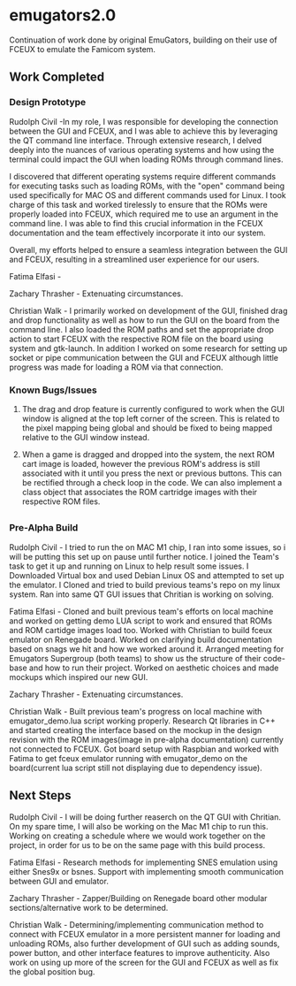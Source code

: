 # emugators2.0
Continuation of work done by original EmuGators, building on their use of FCEUX to emulate the Famicom system.

## Work Completed
### Design Prototype

Rudolph Civil -In my role, I was responsible for developing the connection between the GUI and FCEUX, and I was able to achieve this by leveraging the QT command line interface. Through extensive research, I delved deeply into the nuances of various operating systems and how using the terminal could impact the GUI when loading ROMs through command lines.

I discovered that different operating systems require different commands for executing tasks such as loading ROMs, with the "open" command being used specifically for MAC OS and different commands used for Linux. I took charge of this task and worked tirelessly to ensure that the ROMs were properly loaded into FCEUX, which required me to use an argument in the command line. I was able to find this crucial information in the FCEUX documentation and the team effectively incorporate it into our system.

Overall, my efforts helped to ensure a seamless integration between the GUI and FCEUX, resulting in a streamlined user experience for our users.

Fatima Elfasi - 

Zachary Thrasher - Extenuating circumstances.

Christian Walk - I primarily worked on development of the GUI, finished drag and drop functionality as well as how to run the GUI on the board from the command line. I also loaded the ROM paths and set the appropriate drop action to start FCEUX with the respective ROM file on the board using system and gtk-launch. In addition I worked on some research for setting up socket or pipe communication between the GUI and FCEUX although little progress was made for loading a ROM via that connection. 

### Known Bugs/Issues
1) The drag and drop feature is currently configured to work when the GUI window is aligned at the top left corner of the screen. This is related to the pixel mapping being global and should be fixed to being mapped relative to the GUI window instead.

2) When a game is dragged and dropped into the system, the next ROM cart image is loaded, however the previous ROM's address is still associated with it until you press the next or previous buttons. This can be rectified through a check loop in the code. We can also implement a class object that associates the ROM cartridge images with their respective ROM files.

##
### Pre-Alpha Build
Rudolph Civil - I tried to run the on MAC M1 chip, I ran into some issues, so i will be putting this set up on pause until further notice. I joined the Team's task to get it up and running on Linux to help result some issues. I Downloaded Virtual box and used Debian Linux OS and attempted to set up the emulator. I Cloned and tried to build previous teams's repo on my linux system. Ran into same QT GUI issues that Chritian is working on solving. 

Fatima Elfasi - Cloned and built previous team's efforts on local machine and worked on getting demo LUA script to work and ensured that ROMs and ROM cartidge images load too. Worked with Christian to build fceux emulator on Renegade board. Worked on clarifying build documentation based on snags we hit and how we worked around it. Arranged meeting for Emugators Supergroup (both teams) to show us the structure of their code-base and how to run their project. Worked on aesthetic choices and made mockups which inspired our new GUI.

Zachary Thrasher - Extenuating circumstances.

Christian Walk - Built previous team's progress on local machine with emugator_demo.lua script working properly. Research Qt libraries in C++ and started creating the interface based on the mockup in the design revision with the ROM images(image in pre-alpha documentation) currently not connected to FCEUX. Got board setup with Raspbian and worked with Fatima to get fceux emulator running with emugator_demo on the board(current lua script still not displaying due to dependency issue).

## Next Steps
Rudolph Civil - I will be doing further reaserch on the QT GUI with Chritian. On my spare time, I will also be working on the Mac M1 chip to run this. Working on creating a schedule where we would work together on the project, in order for us to be on the same page with this build process. 

Fatima Elfasi - Research methods for implementing SNES emulation using either Snes9x or bsnes. Support with implementing smooth communication between GUI and emulator.

Zachary Thrasher - Zapper/Building on Renegade board other modular sections/alternative work to be determined.

Christian Walk - Determining/implementing communication method to connect with FCEUX emulator in a more persistent manner for loading and unloading ROMs, also further development of GUI such as adding sounds, power button, and other interface features to improve authenticity. Also work on using up more of the screen for the GUI and FCEUX as well as fix the global position bug.
